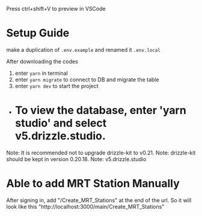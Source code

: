 Press ctrl+shift+V to preview in VSCode

# Setup Guide

make a duplication of `.env.example` and renamed it `.env.local`

After downloading the codes

1. enter `yarn` in terminal
2. enter `yarn migrate` to connect to DB and migrate the table
3. enter `yarn dev` to start the project

- # To view the database, enter 'yarn studio' and select v5.drizzle.studio.

Note: It is recommended not to upgrade drizzle-kit to v0.21.
Note: drizzle-kit should be kept in version 0.20.18.
Note: v5.drizzle.studio

# Able to add MRT Station Manually

After signing in, add "/Create_MRT_Stations" at the end of the url. So it will look like this "http://localhost:3000/main/Create_MRT_Stations"
 
